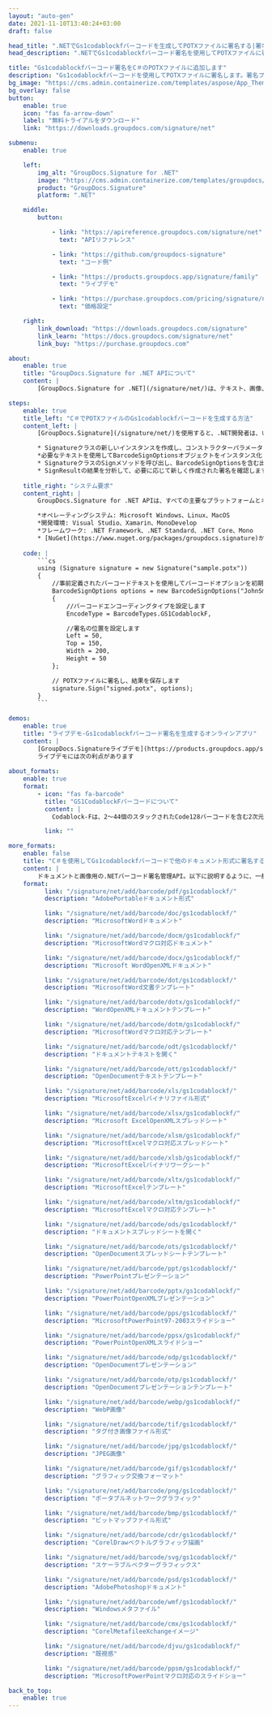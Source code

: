 ```yaml
---
layout: "auto-gen"
date: 2021-11-10T13:40:24+03:00
draft: false

head_title: ".NETでGs1codablockfバーコードを生成してPOTXファイルに署名する|署名文書"
head_description: ".NETでGs1codablockfバーコード署名を使用してPOTXファイルに署名する-人気のあるビジネスドキュメントや画像ファイル形式にバーコードを追加する."

title: "Gs1codablockfバーコード署名をC＃のPOTXファイルに追加します"
description: "Gs1codablockfバーコードを使用してPOTXファイルに署名します。署名プロパティを操作し、ニーズに合ったドキュメント内で高度な署名オプションを設定します."
bg_image: "https://cms.admin.containerize.com/templates/aspose/App_Themes/V3/images/bg/header1.png"
bg_overlay: false
button:
    enable: true
    icon: "fas fa-arrow-down"
    label: "無料トライアルをダウンロード"
    link: "https://downloads.groupdocs.com/signature/net"

submenu:
    enable: true

    left:
        img_alt: "GroupDocs.Signature for .NET"
        image: "https://cms.admin.containerize.com/templates/groupdocs/images/product-logos/90x90-noborder/groupdocs-signature-net.png"
        product: "GroupDocs.Signature"
        platform: ".NET"

    middle:
        button:

            - link: "https://apireference.groupdocs.com/signature/net"
              text: "APIリファレンス"

            - link: "https://github.com/groupdocs-signature"
              text: "コード例"

            - link: "https://products.groupdocs.app/signature/family"
              text: "ライブデモ"

            - link: "https://purchase.groupdocs.com/pricing/signature/net"
              text: "価格設定"

    right:
        link_download: "https://downloads.groupdocs.com/signature"
        link_learn: "https://docs.groupdocs.com/signature/net"
        link_buy: "https://purchase.groupdocs.com"

about:
    enable: true
    title: "GroupDocs.Signature for .NET APIについて"
    content: |
        [GroupDocs.Signature for .NET](/signature/net/)は、テキスト、画像、バーコード、スタンプ、フォームフィールド、QRコード、メタデータなどのさまざまな署名タイプを使用してデジタルドキュメントに電子署名するネイティブ.NETAPIです。ユーザーは、PDF、Microsoft Word、Excelワークシート、PowerPointプレゼンテーション、Adobe Photoshop、メタファイル、および画像ファイル形式内のデジタル署名を追加、編集、検証、削除、および検索でき、必要に応じて署名プロパティをカスタマイズするための追加サポートがあります。

steps:
    enable: true
    title_left: "C＃でPOTXファイルのGs1codablockfバーコードを生成する方法"
    content_left: |
        [GroupDocs.Signature](/signature/net/)を使用すると、.NET開発者は、いくつかの簡単な手順を実行することで、アプリケーション内のPOTXファイルにGs1codablockfバーコードを簡単に追加できます。

        * Signatureクラスの新しいインスタンスを作成し、コンストラクターパラメーターとしてソースPOTXドキュメントパスを渡します。
        *必要なテキストを使用してBarcodeSignOptionsオブジェクトをインスタンス化し、EncodeTypeプロパティをGS1CodablockFに設定します。
        * SignatureクラスのSignメソッドを呼び出し、BarcodeSignOptionsを含む出力POTXファイル名を渡します。
        * SignResultの結果を分析して、必要に応じて新しく作成された署名を確認します。
        
    title_right: "システム要求"
    content_right: |
        GroupDocs.Signature for .NET APIは、すべての主要なプラットフォームとオペレーティングシステムでサポートされています。以下のコードを実行する前に、システムに次の前提条件がインストールされていることを確認してください。

        *オペレーティングシステム: Microsoft Windows、Linux、MacOS
        *開発環境: Visual Studio、Xamarin、MonoDevelop
        *フレームワーク: .NET Framework、.NET Standard、.NET Core、Mono
        * [NuGet](https://www.nuget.org/packages/groupdocs.signature)からGroupDocs.Signaturefor.NETの最新バージョンをダウンロードします
        
    code: |
        ```cs
        using (Signature signature = new Signature("sample.potx"))
        {
            //事前定義されたバーコードテキストを使用してバーコードオプションを初期化します
            BarcodeSignOptions options = new BarcodeSignOptions("JohnSmith")
            {
                //バーコードエンコーディングタイプを設定します
                EncodeType = BarcodeTypes.GS1CodablockF,

                //署名の位置を設定します
                Left = 50,
                Top = 150,
                Width = 200,
                Height = 50
            };

            // POTXファイルに署名し、結果を保存します 
            signature.Sign("signed.potx", options);
        }
        ```
        
demos:
    enable: true
    title: "ライブデモ-Gs1codablockfバーコード署名を生成するオンラインアプリ"
    content: |
        [GroupDocs.Signatureライブデモ](https://products.groupdocs.app/signature/family)サイトにアクセスして、Gs1codablockfバーコードをPOTXファイルに今すぐ追加してください。  
        ライブデモには次の利点があります
        
about_formats:
    enable: true
    format:
        - icon: "fas fa-barcode"
          title: "GS1CodablockFバーコードについて"
          content: |
            Codablock-Fは、2〜44個のスタックされたCode128バーコードを含む2次元のスタックされたシンボルです。これは、長いデータメッセージを小さなスペースに収める方法として1989年にドイツのIdentcode Systeme GmbHによって発明され、主に医療および電子産業で使用されてきました。

          link: ""

more_formats:
    enable: false
    title: "C＃を使用してGs1codablockfバーコードで他のドキュメント形式に署名する"
    content: |
        ドキュメントと画像用の.NETバーコード署名管理API。以下に説明するように、一般的なファイル形式のいくつかにバーコード署名を追加します。
    format: 
          link: "/signature/net/add/barcode/pdf/gs1codablockf/"
          description: "AdobePortableドキュメント形式"

          link: "/signature/net/add/barcode/doc/gs1codablockf/"
          description: "MicrosoftWordドキュメント"

          link: "/signature/net/add/barcode/docm/gs1codablockf/"
          description: "MicrosoftWordマクロ対応ドキュメント"

          link: "/signature/net/add/barcode/docx/gs1codablockf/"
          description: "Microsoft WordOpenXMLドキュメント"

          link: "/signature/net/add/barcode/dot/gs1codablockf/"
          description: "MicrosoftWord文書テンプレート"

          link: "/signature/net/add/barcode/dotx/gs1codablockf/"
          description: "WordOpenXMLドキュメントテンプレート"

          link: "/signature/net/add/barcode/dotm/gs1codablockf/"
          description: "MicrosoftWordマクロ対応テンプレート"       

          link: "/signature/net/add/barcode/odt/gs1codablockf/"
          description: "ドキュメントテキストを開く"

          link: "/signature/net/add/barcode/ott/gs1codablockf/"
          description: "OpenDocumentテキストテンプレート"

          link: "/signature/net/add/barcode/xls/gs1codablockf/"
          description: "MicrosoftExcelバイナリファイル形式"

          link: "/signature/net/add/barcode/xlsx/gs1codablockf/"
          description: "Microsoft ExcelOpenXMLスプレッドシート"

          link: "/signature/net/add/barcode/xlsm/gs1codablockf/"
          description: "MicrosoftExcelマクロ対応スプレッドシート"

          link: "/signature/net/add/barcode/xlsb/gs1codablockf/"
          description: "MicrosoftExcelバイナリワークシート"

          link: "/signature/net/add/barcode/xltx/gs1codablockf/"
          description: "MicrosoftExcelテンプレート"

          link: "/signature/net/add/barcode/xltm/gs1codablockf/"
          description: "MicrosoftExcelマクロ対応テンプレート"

          link: "/signature/net/add/barcode/ods/gs1codablockf/"
          description: "ドキュメントスプレッドシートを開く"

          link: "/signature/net/add/barcode/ots/gs1codablockf/"
          description: "OpenDocumentスプレッドシートテンプレート"

          link: "/signature/net/add/barcode/ppt/gs1codablockf/"
          description: "PowerPointプレゼンテーション"

          link: "/signature/net/add/barcode/pptx/gs1codablockf/"
          description: "PowerPointOpenXMLプレゼンテーション"

          link: "/signature/net/add/barcode/pps/gs1codablockf/"
          description: "MicrosoftPowerPoint97-2003スライドショー"

          link: "/signature/net/add/barcode/ppsx/gs1codablockf/"
          description: "PowerPointOpenXMLスライドショー"                              

          link: "/signature/net/add/barcode/odp/gs1codablockf/"
          description: "OpenDocumentプレゼンテーション"

          link: "/signature/net/add/barcode/otp/gs1codablockf/"
          description: "OpenDocumentプレゼンテーションテンプレート"

          link: "/signature/net/add/barcode/webp/gs1codablockf/"
          description: "WebP画像"

          link: "/signature/net/add/barcode/tif/gs1codablockf/"
          description: "タグ付き画像ファイル形式"

          link: "/signature/net/add/barcode/jpg/gs1codablockf/"
          description: "JPEG画像"

          link: "/signature/net/add/barcode/gif/gs1codablockf/"
          description: "グラフィック交換フォーマット"

          link: "/signature/net/add/barcode/png/gs1codablockf/"
          description: "ポータブルネットワークグラフィック"

          link: "/signature/net/add/barcode/bmp/gs1codablockf/"
          description: "ビットマップファイル形式"

          link: "/signature/net/add/barcode/cdr/gs1codablockf/"
          description: "CorelDrawベクトルグラフィック描画"

          link: "/signature/net/add/barcode/svg/gs1codablockf/"
          description: "スケーラブルベクターグラフィックス"

          link: "/signature/net/add/barcode/psd/gs1codablockf/"
          description: "AdobePhotoshopドキュメント"

          link: "/signature/net/add/barcode/wmf/gs1codablockf/"
          description: "Windowsメタファイル"        

          link: "/signature/net/add/barcode/cmx/gs1codablockf/"
          description: "CorelMetafileeXchangeイメージ"

          link: "/signature/net/add/barcode/djvu/gs1codablockf/"
          description: "既視感"

          link: "/signature/net/add/barcode/ppsm/gs1codablockf/"
          description: "MicrosoftPowerPointマクロ対応のスライドショー"

back_to_top:
    enable: true
---
```

